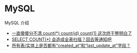 # MySQL

MySQL 介绍

- [一直傻傻分不清 count(\*) count(id) count(1) 这次终于整明白了](https://mp.weixin.qq.com/s/1ECYoVOxj9-rZFn1Z-Beyw)
- [SELECT COUNT(\*) 会造成全表扫描？回去等通知吧](https://mp.weixin.qq.com/s/92BpW2QjnaFxC3t7O1M8mw)
- [所有表/实体上是否都有“created_at”和“last_update_at”字段？](https://mp.weixin.qq.com/s?__biz=Mzg2OTU4MjAyMg==&mid=2247487754&idx=1&sn=94ec65a8714d683ff3d1d7cd8f01e946&chksm=ce9b84a3f9ec0db5475475884bd59586f89a0b69db79daac25c5b832814b14580bad79f2068e&mpshare=1&scene=1&srcid=0518ZHg1cWPWvBCROydX4dOm&sharer_shareinfo=b447e93e750758b7ec8fb2173b8cbea5&sharer_shareinfo_first=775f1bf377f3da24b2f0c2bc5189375a&version=4.1.10.99312&platform=mac&nwr_flag=1#wechat_redirect)

